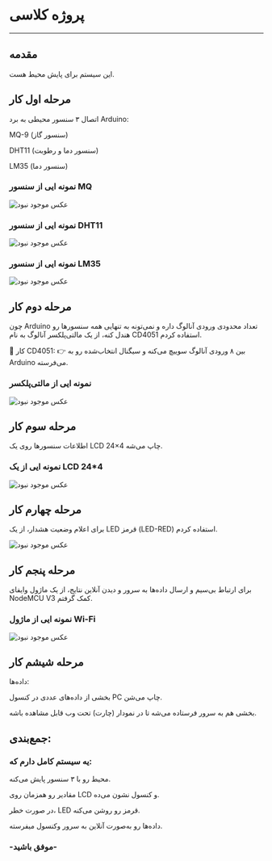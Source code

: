 # پروژه کلاسی 
---

## مقدمه
این سیستم برای  پایش  محیط هست.

## مرحله اول کار
اتصال ۳ سنسور محیطی به برد Arduino:

MQ-9 (سنسور گاز)

DHT11 (سنسور دما و رطوبت)

LM35 (سنسور دما)


### نمونه ایی از سنسور MQ 

![ عکس موجود نبود](https://www.kitkraft.in/cdn/shop/collections/gas_and_dust_sensor.png?crop=center&height=2500&v=1721569940&width=2500)

### نمونه ایی از سنسور DHT11 

![ عکس موجود نبود](https://stemvolt.in/wp-content/uploads/2025/03/DHT11-Sensor-Temperature-and-Humidity-Sensor-Module-DHT11-Multicolour-Small-1.png)

### نمونه ایی از سنسور LM35 

![ عکس موجود نبود](https://w11stop.com/image/cache/Sensors/lm35-600x315w.jpg.webp)


## مرحله دوم کار
چون Arduino تعداد محدودی ورودی آنالوگ داره و نمی‌تونه به تنهایی همه سنسورها رو هندل کنه،
از یک مالتی‌پلکسر آنالوگ به نام CD4051 استفاده کردم.

📌 کار CD4051:
👉 بین ۸ ورودی آنالوگ سوییچ می‌کنه و سیگنال انتخاب‌شده رو به Arduino می‌فرسته.


### نمونه ایی از مالتی‌پلکسر


![ عکس موجود نبود](https://cdn2.botland.store/86188-large_default/cd4051-analog-multiplexer-5pcs.jpg)

## مرحله سوم کار

اطلاعات سنسورها روی یک LCD 24×4 چاپ می‌شه.


### نمونه ایی از یک LCD 24*4
![ عکس موجود نبود](https://5.imimg.com/data5/SELLER/Default/2024/9/453178043/MJ/TD/FM/148135461/20x4-graphical-lcd-2004a-display-500x500.png)


## مرحله چهارم کار
برای اعلام وضعیت هشدار، از یک LED قرمز (LED-RED) استفاده کردم.

![ عکس موجود نبود](https://cdn-shop.adafruit.com/970x728/297-00.jpg)


## مرحله پنجم کار
برای ارتباط بی‌سیم و ارسال داده‌ها به سرور و دیدن آنلاین نتایج، از یک ماژول وایفای NodeMCU V3 کمک گرفتم.


### نمونه ایی از ماژول Wi-Fi


![ عکس موجود نبود](https://www.electronicaembajadores.com/datos/fotos/articulos/grandes/lc/lcwf/lcwfnm3b.jpg)

## مرحله شیشم کار
داده‌ها:

بخشی از داده‌های عددی در کنسول PC چاپ می‌شن.

بخشی هم به سرور فرستاده می‌شه تا در نمودار (چارت) تحت وب قابل مشاهده باشه.

## جمع‌بندی:
### یه سیستم کامل دارم که:

محیط رو با ۳ سنسور پایش می‌کنه.

مقادیر رو همزمان روی LCD و کنسول نشون می‌ده.

در صورت خطر، LED قرمز رو روشن می‌کنه.

داده‌ها رو به‌صورت آنلاین به سرور وکنسول میفرسته.


### -موفق باشید-
